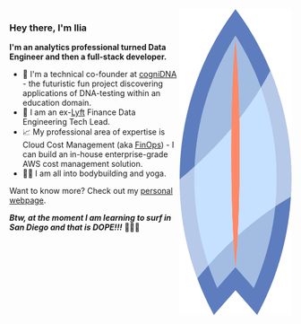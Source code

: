 <img align="right" src="https://github.com/ilia-semenov/ilia-semenov/raw/main/assets/surfboard-blue-adj.svg" width="200" height="545.1" alt="Blue surfboard" />

### Hey there, I'm Ilia

**I'm an analytics professional turned Data Engineer and then a full-stack developer.**

- 🚀 I'm a technical co-founder at [cogniDNA](https://cognidna.com) - the futuristic fun project discovering applications of DNA-testing within an education domain.
- 🚗 I am an ex-[Lyft](https://lyft.com) Finance Data Engineering Tech Lead.
- 📈 My professional area of expertise is Cloud Cost Management (aka [FinOps](https://www.finops.org/what-is-finops/)) - I can build an in-house enterprise-grade AWS cost management solution.
- 🧘‍♂️ I am all into bodybuilding and yoga.

Want to know more? Check out my [personal webpage](https://www.iliasemenov.com).


***Btw, at the moment I am learning to surf in San Diego and that is DOPE!!!***
🏄‍♂️🤙
